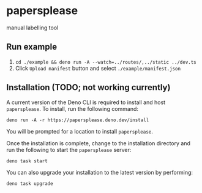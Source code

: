 # papersplease

manual labelling tool

## Run example

1. `cd ./example && deno run -A --watch=../routes/,../static ../dev.ts`
2. Click `Upload manifest` button and select `./example/manifest.json`

## Installation (TODO; not working currently)

A current version of the Deno CLI is required to install and host
`papersplease`. To install, run the following command:

```
deno run -A -r https://papersplease.deno.dev/install
```

You will be prompted for a location to install `papersplease`.

Once the installation is complete, change to the installation directory and run
the following to start the `papersplease` server:

```
deno task start
```

You can also upgrade your installation to the latest version by performing:

```
deno task upgrade
```
